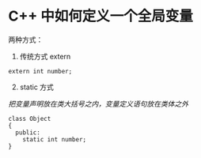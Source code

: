 # C++ 中如何定义一个全局变量

两种方式：

1. 传统方式 extern

```
extern int number;

```
2. static 方式

_把变量声明放在类大括号之内，变量定义语句放在类体之外_
```
class Object
{
  public:
    static int number;
}

```
